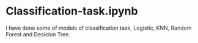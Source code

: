 # Classification-task.ipynb
I have done some of models of classification task, Logistic, KNN, Random Forest and Desicion Tree.
